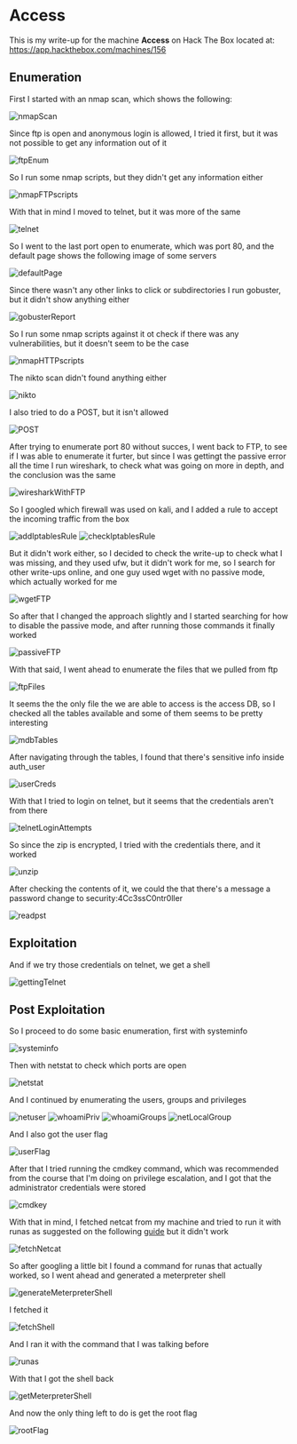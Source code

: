 # Access

This is my write-up for the machine **Access** on Hack The Box located at: https://app.hackthebox.com/machines/156

## Enumeration

First I started with an nmap scan, which shows the following:

![nmapScan](./res/Access/nmapScan.png)

Since ftp is open and anonymous login is allowed, I tried it first, but it was not possible to get any information out of it

![ftpEnum](./res/Access/ftpEnum.png)

So I run some nmap scripts, but they didn't get any information either

![nmapFTPscripts](./res/Access/nmapFTPscripts.png)

With that in mind I moved to telnet, but it was more of the same

![telnet](./res/Access/telnet.png)

So I went to the last port open to enumerate, which was port 80, and the default page shows the following image of some servers

![defaultPage](./res/Access/defaultPage.png)

Since there wasn't any other links to click or subdirectories I run gobuster, but it didn't show anything either

![gobusterReport](./res/Access/gobusterReport.png)

So I run some nmap scripts against it ot check if there was any vulnerabilities, but it doesn't seem to be the case

![nmapHTTPscripts](./res/Access/nmapHTTPscripts.png)

The nikto scan didn't found anything either

![nikto](./res/Access/nikto.png)

I also tried to do a POST, but it isn't allowed

![POST](./res/Access/POST.png)

After trying to enumerate port 80 without succes, I went back to FTP, to see if I was able to enumerate it furter, but since I was gettingt the passive error all the time I run wireshark, to check what was going on more in depth, and the conclusion was the same

![wiresharkWithFTP](./res/Access/wiresharkWithFTP.png)

So I googled which firewall was used on kali, and I added a rule to accept the incoming traffic from the box

![addIptablesRule](./res/Access/addIptablesRule.png)
![checkIptablesRule](./res/Access/checkIptablesRule.png)

But it didn't work either, so I decided to check the write-up to check what I was missing, and they used ufw, but it didn't work for me, so I search for other write-ups online, and one guy used wget with no passive mode, which actually worked for me

![wgetFTP](./res/Access/wgetFTP.png)

So after that I changed the approach slightly and I started searching for how to disable the passive mode, and after running those commands it finally worked

![passiveFTP](./res/Access/passiveFTP.png)

With that said, I went ahead to enumerate the files that we pulled from ftp

![ftpFiles](./res/Access/ftpFiles.png)

It seems the the only file the we are able to access is the access DB, so I checked all the tables available and some of them seems to be pretty interesting

![mdbTables](./res/Access/mdbTables.png)

After navigating through the tables, I found that there's sensitive info inside auth_user

![userCreds](./res/Access/userCreds.png)

With that I tried to login on telnet, but it seems that the credentials aren't from there

![telnetLoginAttempts](./res/Access/telnetLoginAttempts.png)

So since the zip is encrypted, I tried with the credentials there, and it worked

![unzip](./res/Access/unzip.png)

After checking the contents of it, we could the that there's a message a password change to security:4Cc3ssC0ntr0ller

![readpst](./res/Access/readpst.png)

## Exploitation

And if we try those credentials on telnet, we get a shell

![gettingTelnet](./res/Access/gettingTelnet.png)

## Post Exploitation

So I proceed to do some basic enumeration, first with systeminfo

![systeminfo](./res/Access/systeminfo.png)

Then with netstat to check which ports are open

![netstat](./res/Access/netstat.png)

And I continued by enumerating the users, groups and privileges

![netuser](./res/Access/netuser.png)
![whoamiPriv](./res/Access/whoamiPriv.png)
![whoamiGroups](./res/Access/whoamiGroups.png)
![netLocalGroup](./res/Access/netLocalGroup.png)

And I also got the user flag

![userFlag](./res/Access/userFlag.png)

After that I tried running the cmdkey command, which was recommended from the course that I'm doing on privilege escalation, and I got that the administrator credentials were stored

![cmdkey](./res/Access/cmdkey.png)

With that in mind, I fetched netcat from my machine and tried to run it with runas as suggested on the following [guide](https://swisskyrepo.github.io/InternalAllTheThings/redteam/escalation/windows-privilege-escalation/#eop-runas) but it didn't work

![fetchNetcat](./res/Access/fetchNetcat.png)

So after googling a little bit I found a command for runas that actually worked, so I went ahead and generated a meterpreter shell

![generateMeterpreterShell](./res/Access/generateMeterpreterShell.png)

I fetched it

![fetchShell](./res/Access/fetchShell.png)

And I ran it with the command that I was talking before

![runas](./res/Access/runas.png)

With that I got the shell back

![getMeterpreterShell](./res/Access/getMeterpreterShell.png)

And now the only thing left to do is get the root flag

![rootFlag](./res/Access/rootFlag.png)
